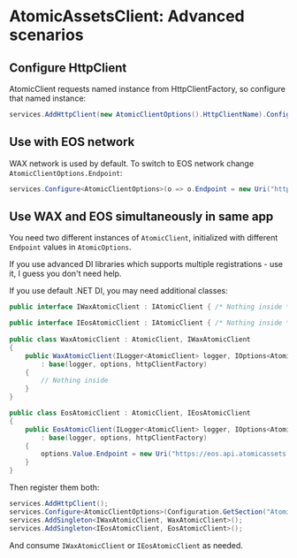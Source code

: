 ﻿# AtomicAssetsClient: Advanced scenarios

## Configure HttpClient

AtomicClient requests named instance from HttpClientFactory, 
so configure that named instance:

```csharp
services.AddHttpClient(new AtomicClientOptions().HttpClientName).ConfigureHttpClient(...)
```

## Use with EOS network

WAX network is used by default. To switch to EOS network change `AtomicClientOptions.Endpoint`:

```csharp
services.Configure<AtomicClientOptions>(o => o.Endpoint = new Uri("https://eos.api.atomicassets.io"));
```

## Use WAX and EOS simultaneously in same app

You need two different instances of `AtomicClient`, initialized with different `Endpoint` values in `AtomicOptions`.

If you use advanced DI libraries which supports multiple registrations - use it, I guess you don't need help.

If you use default .NET DI, you may need additional classes:

```csharp
public interface IWaxAtomicClient : IAtomicClient { /* Nothing inside */ }

public interface IEosAtomicClient : IAtomicClient { /* Nothing inside */ }
    
public class WaxAtomicClient : AtomicClient, IWaxAtomicClient
{
    public WaxAtomicClient(ILogger<AtomicClient> logger, IOptions<AtomicClientOptions> options, HttpClientFactory httpClientFactory)
        : base(logger, options, httpClientFactory)
    {
        // Nothing inside
    }
}

public class EosAtomicClient : AtomicClient, IEosAtomicClient
{
    public EosAtomicClient(ILogger<AtomicClient> logger, IOptions<AtomicClientOptions> options, HttpClientFactory httpClientFactory) 
        : base(logger, options, httpClientFactory)
    {
        options.Value.Endpoint = new Uri("https://eos.api.atomicassets.io");
    }
}
```

Then register them both:

```csharp
services.AddHttpClient();
services.Configure<AtomicClientOptions>(Configuration.GetSection("AtomicClientOptions"));
services.AddSingleton<IWaxAtomicClient, WaxAtomicClient>();
services.AddSingleton<IEosAtomicClient, EosAtomicClient>();
```

And consume `IWaxAtomicClient` or `IEosAtomicClient` as needed.